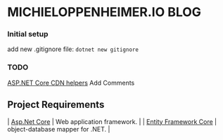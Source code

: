 # MICHIELOPPENHEIMER.IO BLOG


### Initial setup
add new .gitignore file:
`dotnet new gitignore`

### TODO
[ASP.NET Core CDN helpers](https://github.com/madskristensen/WebEssentials.AspNetCore.CdnTagHelpers)
Add Comments

## Project Requirements

| [Asp.Net Core](https://github.com/dotnet/aspnetcore) | Web application framework. |
| [Entity Framework Core](https://github.com/dotnet/efcore) | object-database mapper for .NET. |